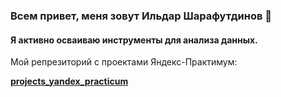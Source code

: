 ### Всем привет, меня зовут Ильдар Шарафутдинов 👋

#### Я активно осваиваю инструменты для анализа данных.


Мой репрезиторий с проектами Яндекс-Практимум:
<td><a href="https://github.com/sharafutdinov1/projects_yandex_practicum"><b>projects_yandex_practicum</b></a></td>
